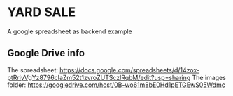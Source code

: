 # YARD SALE
A google spreadsheet as backend example

## Google Drive info
The spreadsheet: https://docs.google.com/spreadsheets/d/14zox-ptRriyVgYz8796cIaZm52t1zvroZUTSczlRqbM/edit?usp=sharing
The images folder: https://googledrive.com/host/0B-wo61m8bE0Hd1pETGEwS05Wdmc

